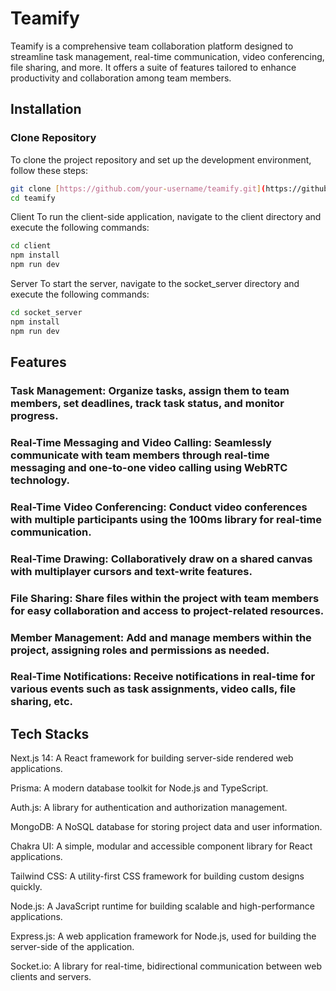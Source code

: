 # Teamify

Teamify is a comprehensive team collaboration platform designed to streamline task management, real-time communication, video conferencing, file sharing, and more. It offers a suite of features tailored to enhance productivity and collaboration among team members.

## Installation

### Clone Repository

To clone the project repository and set up the development environment, follow these steps:

```bash
git clone [https://github.com/your-username/teamify.git](https://github.com/skshohagmiah/teamify.git)
cd teamify

```

Client
To run the client-side application, navigate to the client directory and execute the following commands:

```bash
cd client
npm install
npm run dev
```

Server
To start the server, navigate to the socket_server directory and execute the following commands:

```bash
cd socket_server
npm install
npm run dev
```

## Features

### Task Management: Organize tasks, assign them to team members, set deadlines, track task status, and monitor progress.

### Real-Time Messaging and Video Calling: Seamlessly communicate with team members through real-time messaging and one-to-one video calling using WebRTC technology.

### Real-Time Video Conferencing: Conduct video conferences with multiple participants using the 100ms library for real-time communication.

### Real-Time Drawing: Collaboratively draw on a shared canvas with multiplayer cursors and text-write features.

### File Sharing: Share files within the project with team members for easy collaboration and access to project-related resources.

### Member Management: Add and manage members within the project, assigning roles and permissions as needed.

### Real-Time Notifications: Receive notifications in real-time for various events such as task assignments, video calls, file sharing, etc.

## Tech Stacks

Next.js 14: A React framework for building server-side rendered web applications.

Prisma: A modern database toolkit for Node.js and TypeScript.

Auth.js: A library for authentication and authorization management.

MongoDB: A NoSQL database for storing project data and user information.

Chakra UI: A simple, modular and accessible component library for React applications.

Tailwind CSS: A utility-first CSS framework for building custom designs quickly.

Node.js: A JavaScript runtime for building scalable and high-performance applications.

Express.js: A web application framework for Node.js, used for building the server-side of the application.

Socket.io: A library for real-time, bidirectional communication between web clients and servers.


